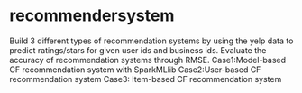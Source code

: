 # recommendersystem

Build 3 different types of recommendation systems by using the yelp data to predict ratings/stars for given user ids and business ids. 
Evaluate the accuracy of recommendation systems through RMSE.
Case1:Model-based CF recommendation system with SparkMLlib
Case2:User-based CF recommendation system
Case3: Item-based CF recommendation system
